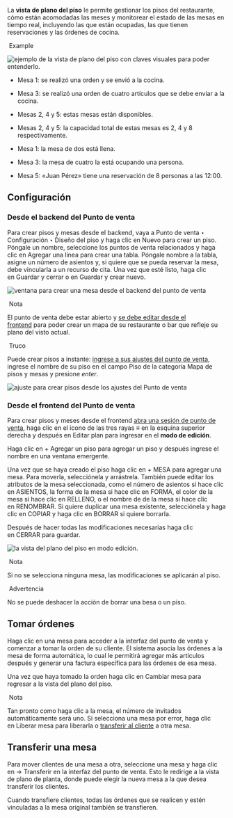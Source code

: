 La **vista de plano del piso** le permite gestionar los pisos del restaurante, cómo están acomodadas las meses y monitorear el estado de las mesas en tiempo real, incluyendo las que están ocupadas, las que tienen reservaciones y las órdenes de cocina.

 Example

![ejemplo de la vista de plano del piso con claves visuales para poder entenderlo.](https://www.odoo.com/documentation/17.0/es/_images/plan-understand.png)

- Mesa 1: se realizó una orden y se envió a la cocina.
    
- Mesa 3: se realizó una orden de cuatro artículos que se debe enviar a la cocina.
    
- Mesas 2, 4 y 5: estas mesas están disponibles.
    
- Mesas 2, 4 y 5: la capacidad total de estas mesas es 2, 4 y 8 respectivamente.
    
- Mesa 1: la mesa de dos está llena.
    
- Mesa 3: la mesa de cuatro la está ocupando una persona.
    
- Mesa 5: «Juan Pérez» tiene una reservación de 8 personas a las 12:00.
    

## Configuración[](https://www.odoo.com/documentation/17.0/es/applications/sales/point_of_sale/restaurant/floors_tables.html#configuration "Enlazar permanentemente con este título")

### Desde el backend del Punto de venta[](https://www.odoo.com/documentation/17.0/es/applications/sales/point_of_sale/restaurant/floors_tables.html#from-the-pos-backend "Enlazar permanentemente con este título")

Para crear pisos y mesas desde el backend, vaya a Punto de venta ‣ Configuración ‣ Diseño del piso y haga clic en Nuevo para crear un piso. Póngale un nombre, seleccione los puntos de venta relacionados y haga clic en Agregar una línea para crear una tabla. Póngale nombre a la tabla, asigne un número de asientos y, si quiere que se pueda reservar la mesa, debe vincularla a un recurso de cita. Una vez que esté listo, haga clic en Guardar y cerrar o en Guardar y crear nuevo.

![ventana para crear una mesa desde el backend del punto de venta](https://www.odoo.com/documentation/17.0/es/_images/table-creation-backend.png)

 Nota

El punto de venta debe estar abierto y [se debe editar desde el frontend](https://www.odoo.com/documentation/17.0/es/applications/sales/point_of_sale/restaurant/floors_tables.html#floors-tables-frontend) para poder crear un mapa de su restaurante o bar que refleje su plano del visto actual.

 Truco

Puede crear pisos a instante: [ingrese a sus ajustes del punto de venta](https://www.odoo.com/documentation/17.0/es/applications/sales/point_of_sale/configuration.html#configuration-settings), ingrese el nombre de su piso en el campo Piso de la categoría Mapa de pisos y mesas y presione _enter_.

![ajuste para crear pisos desde los ajustes del Punto de venta](https://www.odoo.com/documentation/17.0/es/_images/floor-creation-backend.png)

### Desde el frontend del Punto de venta[](https://www.odoo.com/documentation/17.0/es/applications/sales/point_of_sale/restaurant/floors_tables.html#from-the-pos-frontend "Enlazar permanentemente con este título")

Para crear pisos y meses desde el frontend [abra una sesión de punto de venta](https://www.odoo.com/documentation/17.0/es/applications/sales/point_of_sale.html#pos-session-start), haga clic en el icono de las tres rayas ≡ en la esquina superior derecha y después en Editar plan para ingresar en el **modo de edición**.

Haga clic en + Agregar un piso para agregar un piso y después ingrese el nombre en una ventana emergente.

Una vez que se haya creado el piso haga clic en + MESA para agregar una mesa. Para moverla, selecciónela y arrástrela. También puede editar los atributos de la mesa seleccionada, como el número de asientos si hace clic en ASIENTOS, la forma de la mesa si hace clic en FORMA, el color de la mesa si hace clic en RELLENO, o el nombre de de la mesa si hace clic en RENOMBRAR. Si quiere duplicar una mesa existente, selecciónela y haga clic en COPIAR y haga clic en BORRAR si quiere borrarla.

Después de hacer todas las modificaciones necesarias haga clic en CERRAR para guardar.

![la vista del plano del piso en modo edición.](https://www.odoo.com/documentation/17.0/es/_images/floor-map.png)

 Nota

Si no se selecciona ninguna mesa, las modificaciones se aplicarán al piso.

 Advertencia

No se puede deshacer la acción de borrar una besa o un piso.

## Tomar órdenes[](https://www.odoo.com/documentation/17.0/es/applications/sales/point_of_sale/restaurant/floors_tables.html#take-orders "Enlazar permanentemente con este título")

Haga clic en una mesa para acceder a la interfaz del punto de venta y comenzar a tomar la orden de su cliente. El sistema asocia las órdenes a la mesa de forma automática, lo cual le permitirá agregar más artículos después y generar una factura específica para las órdenes de esa mesa.

Una vez que haya tomado la orden haga clic en Cambiar mesa para regresar a la vista del plano del piso.

 Nota

Tan pronto como haga clic a la mesa, el número de invitados automáticamente será uno. Si selecciona una mesa por error, haga clic en Liberar mesa para liberarla o [transferir al cliente](https://www.odoo.com/documentation/17.0/es/applications/sales/point_of_sale/restaurant/floors_tables.html#floors-tables-transfer) a otra mesa.

## Transferir una mesa[](https://www.odoo.com/documentation/17.0/es/applications/sales/point_of_sale/restaurant/floors_tables.html#table-transfer "Enlazar permanentemente con este título")

Para mover clientes de una mesa a otra, seleccione una mesa y haga clic en → Transferir en la interfaz del punto de venta. Esto le redirige a la vista de plano de planta, donde puede elegir la nueva mesa a la que desea transferir los clientes.

Cuando transfiere clientes, todas las órdenes que se realicen y estén vinculadas a la mesa original también se transfieren.